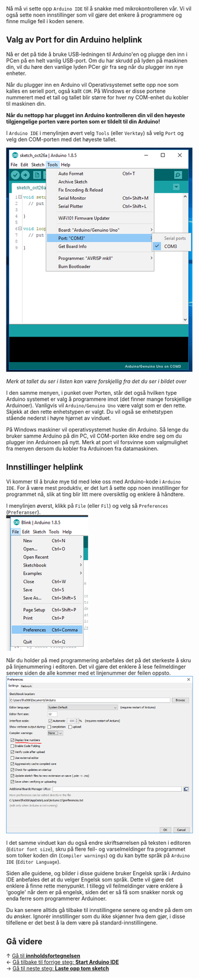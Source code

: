 Nå må vi sette opp `Arduino IDE` til å snakke med mikrokontrolleren vår. Vi vil også sette noen innstillinger som vil gjøre det enkere å programmere og finne mulige feil i koden senere.

## Valg av Port for din Arduino helplink

Nå er det på tide å bruke USB-ledningen til Arduino'en og plugge den inn i PCen på en helt vanlig USB-port. Om du har skrudd på lyden på maskinen din, vil du høre den vanlige lyden PCer gir fra seg når du plugger inn nye enheter.

Når du plugger inn en Arduino vil Operativsystemet sette opp noe som kalles en seriell port, også kallt `COM`. På Windows er disse portene nummerert med et tall og tallet blir større for hver ny COM-enhet du kobler til maskinen din.

**Når du nettopp har plugget inn Arduino kontrolleren din vil den høyeste tilgjengelige porten være porten som er tildelt til din Arduino!**

I `Arduino IDE` i menylinjen øvert velg `Tools` (eller `Verktøy`) så velg `Port` og velg den COM-porten med det høyeste tallet.

![Velg Arduino COM Port i Arduino IDE][select-arduino-ide-port]

*Merk at tallet du ser i listen kan være forskjellig fra det du ser i bildet over*

I den samme menyen, i punket over Porten, står det også hvilken type Arduino systemet er valg å programmere imot (det finner mange forskjellige Arduinoer). Vanligvis vil `Arduino/Genuino Uno` være valgt som er den rette. Skjekk at den rette enhetstypen er valgt. Du vil også se enhetstypen stående nederst i høyre hjørnet av vinduet.

På Windows maskiner vil operativsystemet huske din Arduino. Så lenge du bruker samme Arduino på din PC, vil COM-porten ikke endre seg om du plugger inn Arduinoen på nytt. Merk at port vil forsvinne som valgmulighet fra menyen dersom du kobler fra Arduinoen fra datamaskinen.

## Innstillinger helplink

Vi kommer til å bruke mye tid med leke oss med Arduino-kode i `Arduino IDE`. For å være mest produktiv, er det lurt å sette opp noen innstillinger for programmet nå, slik at ting blir litt mere oversiktlig og enklere å håndtere.

I menylinjen øverst, klikk på `File` (eller `Fil`) og velg så `Preferences` (`Preferanser`).  
![Menypunkt File -> Preferences][menu-file-preferences]

Når du holder på med programmering anbefales det på det sterkeste å skru på linjenummering i editoren. Det vil gjøre det enklere å lese feilmeldinger senere siden de alle kommer med et linjenummer der feilen oppsto.  
![Innstillingen for linjenummerering][preferences-linenumbers]

I det samme vinduet kan du også endre skriftsørrelsen på teksten i editoren (`Editor font size`), skru på flere feil- og varselmeldinger fra programmet som tolker koden din (`Compiler warnings`) og du kan bytte språk på `Arduino IDE` (`Editor Language`).

Siden alle guidene, og bilder i disse guidene bruker Engelsk språk i Arduino IDE anbefales det at du velger Engelsk som språk. Dette vil gjøre det enklere å finne rette menypunkt. I tillegg vil feilmeldinger være enklere å 'google' når dem er på engelsk, siden det er så få som snakker norsk og enda ferre som programmerer Arduinoer.

Du kan senere alltids gå tilbake til innstillingene senere og endre på dem om du ønsker. Ignorér innstillinger som du ikke skjønner hva dem gjør, i disse tilfellene er det best å la dem være på standard-innstillingene.

## Gå videre

&uarr; [Gå til **innholdsfortegnelsen**][setup-home]  
&larr; [Gå tilbake til forrige steg: **Start Arduino IDE**][start-arduino-ide]  
&rarr; [Gå til neste steg: **Laste opp tom sketch**][upload-empty-sketch]  

[setup-home]: Guide-Oppsett-for-programmering
[start-arduino-ide]: Start-Arduino-IDE
[upload-empty-sketch]: Laste-opp-tom-sketch-til-Arduinoen

[select-arduino-ide-port]: pages/Arduino-IDE-Select-Port-Screen.png
[menu-file-preferences]: pages/Arduino-IDE-Menu-File-Preferences.png
[preferences-linenumbers]: pages/Arduino-IDE-Preferences-DisplayLineNumbers.png
